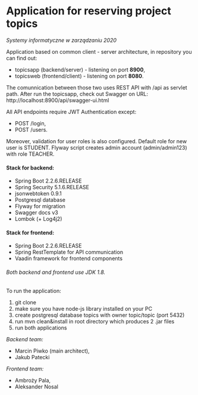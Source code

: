 # **Application for reserving project topics**

_Systemy informatyczne w zarządzaniu 2020_

Application based on common client - server architecture, in
repository you can find out:
- topicsapp (backend/server) - listening on port **8900**,
- topicsweb (frontend/client) - listening on port **8080**.

The comunnication between those two uses REST API with /api as
servlet path.
After run the topicsapp, check out Swagger on URL:
http://localhost:8900/api/swagger-ui.html

All API endpoints require JWT Authentication except:
- POST /login,
- POST /users.

Moreover, validation for user roles is also configured. Default role for new user is STUDENT.
Flyway script creates admin account (admin/admin123) with role TEACHER.

#### Stack for backend:
- Spring Boot 2.2.6.RELEASE
- Spring Security 5.1.6.RELEASE
- jsonwebtoken 0.9.1
- Postgresql database
- Flyway for migration
- Swagger docs v3
- Lombok (+ Log4j2)

#### Stack for frontend:
- Spring Boot 2.2.6.RELEASE
- Spring RestTemplate for API communication
- Vaadin framework for frontend components

###### Both backend and frontend use JDK 1.8.

To run the application:
1) git clone
2) make sure you have node-js library installed on your PC
3) create postgresql database topics with owner topic/topic  (port 5432)
4) run mvn clean&install in root directory which produces 2 .jar files
5) run both applications

_Backend team:_
- Marcin Piwko (main architect), 
- Jakub Patecki

_Frontend team:_
- Ambroży Pala,
- Aleksander Nosal

